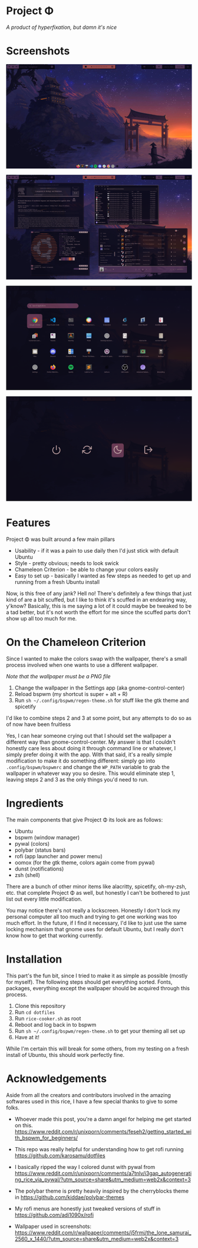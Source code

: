 # Project Φ
*A product of hyperfixation, but damn it's nice*

# Screenshots

![Screenshot](project-phi-mkI/project-phi-mkI.png)

![Screenshot](project-phi-mkI/project-phi-mkI-windows.png)

![Screenshot](project-phi-mkI/project-phi-mkI-apps.png)

![Screenshot](project-phi-mkI/project-phi-mkI-powermenu.png)


# Features
Project Φ was built around a few main pillars
* Usability - if it was a pain to use daily then I'd just stick with default Ubuntu
* Style - pretty obvious; needs to look swick
* Chameleon Criterion - be able to change your colors easily
* Easy to set up - basically I wanted as few steps as needed to get up and running from a fresh Ubuntu install

Now, is this free of any jank? Hell no! There's definitely a few things that just kind of are a bit scuffed, but I like to think it's scuffed in an endearing way, y'know? Basically, this is me saying a lot of it could maybe be tweaked to be a tad better, but it's not worth the effort for me since the scuffed parts don't show up all too much for me. 

# On the Chameleon Criterion
Since I wanted to make the colors swap with the wallpaper, there's a small process involved when one wants to use a different wallpaper.

*Note that the wallpaper must be a PNG file*

1) Change the wallpaper in the Settings app (aka gnome-control-center)
2) Reload bspwm (my shortcut is super + alt + R)
3) Run ```sh ~/.config/bspwm/regen-theme.sh``` for stuff like the gtk theme and spicetify

I'd like to combine steps 2 and 3 at some point, but any attempts to do so as of now have been fruitless

Yes, I can hear someone crying out that I should set the wallpaper a different way than gnome-control-center. My answer is that I couldn't honestly care less about doing it through command line or whatever, I simply prefer doing it with the app. With that said, it's a really simple modification to make it do something different: simply go into ```.config/bspwm/bspwmrc``` and change the ```WP_PATH``` variable to grab the wallpaper in whatever way you so desire. This would eliminate step 1, leaving steps 2 and 3 as the only things you'd need to run.

# Ingredients
The main components that give Project Φ its look are as follows:
* Ubuntu
* bspwm (window manager)
* pywal (colors)
* polybar (status bars)
* rofi (app launcher and power menu)
* oomox (for the gtk theme, colors again come from pywal)
* dunst (notifications)
* zsh (shell)

There are a bunch of other minor items like alacritty, spicetify, oh-my-zsh, etc. that complete Project Φ as well, but honestly I can't be bothered to just list out every little modification.

You may notice there's not really a lockscreen. Honestly I don't lock my personal computer all too much and trying to get one working was too much effort. In the future, if I find it necessary, I'd like to just use the same locking mechanism that gnome uses for default Ubuntu, but I really don't know how to get that working currently.

# Installation
This part's the fun bit, since I tried to make it as simple as possible (mostly for myself). The following steps should get everything sorted. Fonts, packages, everything except the wallpaper should be acquired through this process.

1) Clone this repository
2) Run ```cd dotfiles```
3) Run ```rice-cooker.sh``` as root
4) Reboot and log back in to bspwm
5) Run ```sh ~/.config/bspwm/regen-theme.sh``` to get your theming all set up
6) Have at it!

While I'm certain this will break for some others, from my testing on a fresh install of Ubuntu, this should work perfectly fine.

# Acknowledgements
Aside from all the creators and contributors involved in the amazing softwares used in this rice, I have a few special thanks to give to some folks.

* Whoever made this post, you're a damn angel for helping me get started on this. https://www.reddit.com/r/unixporn/comments/feseh2/getting_started_with_bspwm_for_beginners/ 
  
* This repo was really helpful for understanding how to get rofi running https://github.com/karosamu/dotfiles
  
* I basically ripped the way I colored dunst with pywal from https://www.reddit.com/r/unixporn/comments/a7tnlv/i3gap_autogenerating_rice_via_pywal/?utm_source=share&utm_medium=web2x&context=3
  
* The polybar theme is pretty heavily inspired by the cherryblocks theme in https://github.com/kiddae/polybar-themes
  
* My rofi menus are honestly just tweaked versions of stuff in https://github.com/adi1090x/rofi

* Wallpaper used in screenshots: https://www.reddit.com/r/wallpaper/comments/j5frmj/the_lone_samurai_2560_x_1440/?utm_source=share&utm_medium=web2x&context=3
